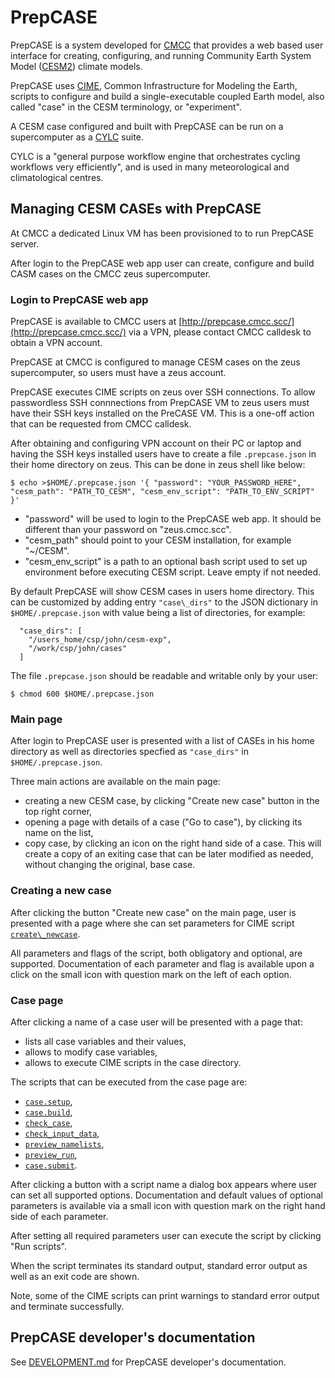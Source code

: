 # PrepCASE

PrepCASE is a system developed for [CMCC](https://www.cmcc.it/)
that provides a web based user interface
for creating, configuring, and running Community Earth System Model ([CESM2](http://www.cesm.ucar.edu/models/cesm2/)) climate models.

PrepCASE uses [CIME](https://esmci.github.io/cime/versions/master/html/index.html), Common Infrastructure for Modeling the Earth,
scripts to configure and build a single-executable coupled Earth model,
also called "case" in the CESM terminology, or "experiment".

A CESM case configured and built with PrepCASE
can be run on a supercomputer as a
[CYLC](https://cylc.github.io/) suite.

CYLC is a "general purpose workflow engine that orchestrates cycling workflows very efficiently",
and is used in many meteorological and climatological centres. 

## Managing CESM CASEs with PrepCASE

At CMCC a dedicated Linux VM has been provisioned to
to run PrepCASE server.

After login to the PrepCASE web app
user can create, configure and build CASM cases on the CMCC zeus supercomputer.

### Login to PrepCASE web app

PrepCASE is available to CMCC users at [http://prepcase.cmcc.scc/](http://prepcase.cmcc.scc/) via a VPN,
please contact CMCC calldesk to obtain a VPN account.

PrepCASE at CMCC is configured to manage CESM cases on the zeus supercomputer,
so users must have a zeus account.

PrepCASE executes CIME scripts on zeus over SSH connections.
To allow passwordless SSH connnections from PrepCASE VM to zeus
users must have their SSH keys installed on the PreCASE VM.
This is a one-off action that can be requested from CMCC calldesk.

After obtaining and configuring VPN account on their PC or laptop
and having the SSH keys installed
users have to create a file `.prepcase.json` in their home directory on zeus.
This can be done in zeus shell like below:

```
$ echo >$HOME/.prepcase.json '{ "password": "YOUR_PASSWORD_HERE", "cesm_path": "PATH_TO_CESM", "cesm_env_script": "PATH_TO_ENV_SCRIPT" }'
```

- "password" will be used to login to the PrepCASE web app. It should be different than your password on "zeus.cmcc.scc".
- "cesm\_path" should point to your CESM installation, for example "~/CESM".
- "cesm\_env\_script" is a path to an optional bash script used to set up environment before executing CESM script. Leave empty if not needed.

By default PrepCASE will show CESM cases in users home directory.
This can be customized by adding entry `"case\_dirs"` to the JSON dictionary in `$HOME/.prepcase.json`
with value being a list of directories,
for example:

```
  "case_dirs": [
    "/users_home/csp/john/cesm-exp", 
    "/work/csp/john/cases"
  ]
```

The file `.prepcase.json` should be readable and writable only by your user:

```
$ chmod 600 $HOME/.prepcase.json
```

### Main page

After login to PrepCASE
user is presented with a list of CASEs
in his home directory as well as directories specfied as `"case_dirs"` in `$HOME/.prepcase.json`.

Three main actions are available on the main page:
- creating a new CESM case, by clicking "Create new case" button in the top right corner,
- opening a page with details of a case ("Go to case"), by clicking its name on the list,
- copy case, by clicking an icon on the right hand side of a case. 
This will create a copy of an exiting case that can be later modified as needed,
without changing the original, base case.

### Creating a new case

After clicking the button "Create new case" on the main page,
user is presented with a page where she can 
set parameters for CIME script [`create\_newcase`](https://esmci.github.io/cime/versions/master/html/Tools_user/create_newcase.html).

All parameters and flags of the script, both obligatory and optional, are supported.
Documentation of each parameter and flag is available
upon a click on the small icon with question mark on the left of each option.


### Case page

After clicking a name of a case user will be presented with a page that:
- lists all case variables and their values,
- allows to modify case variables,
- allows to execute CIME scripts in the case directory.

The scripts that can be executed from the case page are:
- [`case.setup`](https://esmci.github.io/cime/versions/master/html/Tools_user/case.setup.html),
- [`case.build`](https://esmci.github.io/cime/versions/master/html/Tools_user/case.build.html),
- [`check_case`](https://esmci.github.io/cime/versions/master/html/Tools_user/check_case.html),
- [`check_input_data`](https://esmci.github.io/cime/versions/master/html/Tools_user/check_input_data.html),
- [`preview_namelists`](https://esmci.github.io/cime/versions/master/html/Tools_user/preview_namelists.html),
- [`preview_run`](https://esmci.github.io/cime/versions/master/html/Tools_user/preview_run.html),
- [`case.submit`](https://esmci.github.io/cime/versions/master/html/Tools_user/case.submit.html).

After clicking a button with a script name
a dialog box appears
where user can set all supported options.
Documentation and default values of optional parameters 
is available via a small icon with question mark on the right hand side of each parameter.

After setting all required parameters
user can execute the script by clicking "Run scripts".

When the script terminates 
its standard output, standard error output as well as an exit code
are shown.

Note, some of the CIME scripts can print warnings to standard error output
and terminate successfully. 

## PrepCASE developer's documentation

See [DEVELOPMENT.md](DEVELOPMENT.md) for PrepCASE developer's documentation.

